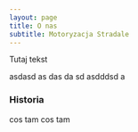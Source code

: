 ```yaml
---
layout: page
title: O nas
subtitle: Motoryzacja Stradale
---
```

Tutaj tekst

asdasd
as
das
da
sd
asdddsd
a

### Historia

cos tam cos tam
